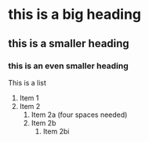 # this is a big heading
## this is a smaller heading
### this is an even smaller heading

This is a list
1. Item 1
1. Item 2
    1. Item 2a (four spaces needed)
    1. Item 2b
        1. Item 2bi
